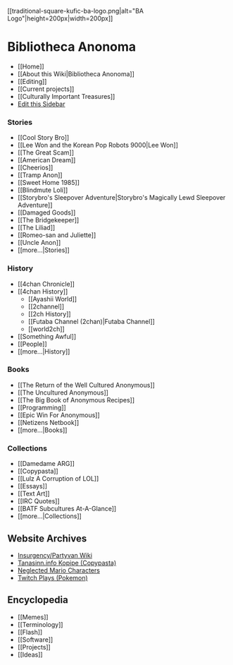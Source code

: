 [[traditional-square-kufic-ba-logo.png|alt="BA Logo"|height=200px|width=200px]]

Bibliotheca Anonoma
===================

* [[Home]]
* [[About this Wiki|Bibliotheca Anonoma]]
* [[Editing]]
* [[Current projects]]
* [[Culturally Important Treasures]]
* [Edit this Sidebar](https://github.com/bibanon/bibanon/wiki/_Sidebar/_edit)

### Stories

* [[Cool Story Bro]]
* [[Lee Won and the Korean Pop Robots 9000|Lee Won]]
* [[The Great Scam]]
* [[American Dream]]
* [[Cheerios]]
* [[Tramp Anon]]
* [[Sweet Home 1985]]
* [[Blindmute Loli]]
* [[Storybro's Sleepover Adventure|Storybro's Magically Lewd Sleepover Adventure]]
* [[Damaged Goods]]
* [[The Bridgekeeper]]
* [[The Liliad]]
* [[Romeo-san and Juliette]]
* [[Uncle Anon]]
* [[more...|Stories]]


### History

* [[4chan Chronicle]]
* [[4chan History]]
  * [[Ayashii World]]
  * [[2channel]]
  * [[2ch History]]
  * [[Futaba Channel (2chan)|Futaba Channel]]
  * [[world2ch]]
* [[Something Awful]]
* [[People]]
* [[more...|History]]

### Books

* [[The Return of the Well Cultured Anonymous]]
* [[The Uncultured Anonymous]]
* [[The Big Book of Anonymous Recipes]]
* [[Programming]]
* [[Epic Win For Anonymous]]
* [[Netizens Netbook]]
* [[more...|Books]]

### Collections

* [[Damedame ARG]]
* [[Copypasta]]
* [[Lulz A Corruption of LOL]]
* [[Essays]]
* [[Text Art]]
* [[IRC Quotes]]
* [[BATF Subcultures At-A-Glance]]
* [[more...|Collections]]

## Website Archives

* [Insurgency/Partyvan Wiki](https://github.com/bibanon/Insurgency-Wiki/wiki)
* [Tanasinn.info Kopipe (Copypasta)](https://github.com/bibanon/Tanasinn-Kopipe/wiki)
* [Neglected Mario Characters](https://github.com/bibanon/Neglected-Mario-Characters/wiki)
* [Twitch Plays (Pokemon)](http://github.com/bibanon/Twitch-Plays/wiki)

## Encyclopedia

* [[Memes]]
* [[Terminology]]
* [[Flash]]
* [[Software]]
* [[Projects]]
* [[Ideas]]
